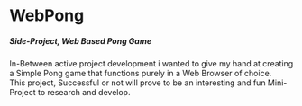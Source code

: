 # WebPong
##### Side-Project, Web Based Pong Game

In-Between active project development i wanted to give my hand at creating a Simple Pong game that functions purely in a Web Browser of choice.       
This project, Successful or not will prove to be an interesting and fun Mini-Project to research and develop.
